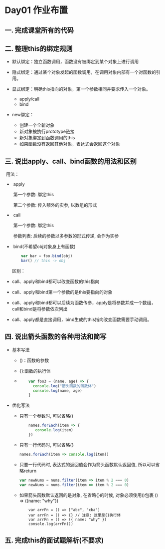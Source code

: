 # Day01 作业布置

## 一. 完成课堂所有的代码





## 二. 整理this的绑定规则

- 默认绑定：独立函数调用，函数没有被绑定到某个对象上进行调用

- 隐式绑定：通过某个对象发起的函数调用，在调用对象内部有一个对函数的引用。

- 显式绑定：明确this指向的对象，第一个参数相同并要求传入一个对象。

  - apply/call
  - bind

- new绑定：

  - 创建一个全新对象
  - 新对象被执行prototype链接
  - 新对象绑定到函数调用的this
  - 如果函数没有返回其他对象，表达式会返回这个对象

  

## 三. 说出apply、call、bind函数的用法和区别

​	  用法：

* ​    apply

  ​     第一个参数: 绑定this

  ​    第二个参数: 传入额外的实参, 以数组的形式

* ​    call

  ​    第一个参数: 绑定this

  ​    参数列表: 后续的参数以多参数的形式传递, 会作为实参

* ​    bind(不希望obj对象身上有函数)

  ```js
      var bar = foo.bind(obj)
  ​    bar() // this -> obj
  ```

  区别：

* call、apply和bind都可以改变函数的this指向

* call、apply和bind第一个参数的是this要指向的对象

* call、apply和bind都可以后续为函数传参，apply是将参数并成一个数组，call和bind是将参数依次列出

* call、apply都是直接调用，bind生成的this指向改变函数需要手动调用。
  



## 四. 说出箭头函数的各种用法和简写

- 基本写法
  - ()：函数的参数
  
  - {}:函数的执行体
  
  - ```js
        var foo3 = (name, age) => {
          console.log("箭头函数的函数体")
          console.log(name, age)
        }
    ```
  
    
- 优化写法
  - 只有一个参数时, 可以省略()
  
    ```js
        names.forEach(item => {
           console.log(item)
        })
    ```
  
    
  
  - 只有一行代码时, 可以省略{}
  
    ```js
    names.forEach(item => console.log(item))
    ```
  
    
  
  - 只要一行代码时, 表达式的返回值会作为箭头函数默认返回值, 所以可以省略return
  
    ```js
    var newNums = nums.filter(item => item % 2 === 0)
    var newNums = nums.filter(item => item % 2 === 0)
    ```
  
    
  
  - 如果箭头函数默认返回的是对象, 在省略{}的时候, 对象必须使用()包裹 () => ({name: "why"})
  
    ```JS
        var arrFn = () => ["abc", "cba"]
        var arrFn = () => {} // 注意: 这里是{}执行体
        var arrFn = () => ({ name: "why" })
        console.log(arrFn())
    ```
  
    

## 五. 完成this的面试题解析(不要求)



















